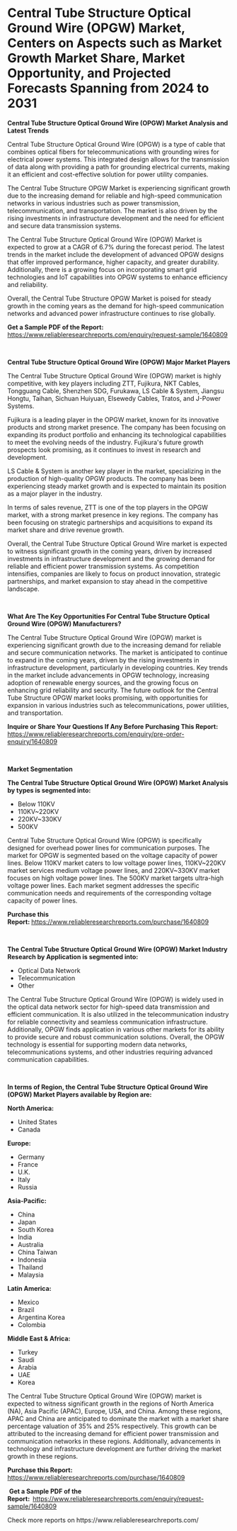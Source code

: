<p><h1>Central Tube Structure Optical Ground Wire (OPGW) Market, Centers on Aspects such as Market Growth Market Share, Market Opportunity, and Projected Forecasts Spanning from 2024 to 2031</h1></p><p><strong>Central Tube Structure Optical Ground Wire (OPGW) Market Analysis and Latest Trends</strong></p>
<p><p>Central Tube Structure Optical Ground Wire (OPGW) is a type of cable that combines optical fibers for telecommunications with grounding wires for electrical power systems. This integrated design allows for the transmission of data along with providing a path for grounding electrical currents, making it an efficient and cost-effective solution for power utility companies.</p><p>The Central Tube Structure OPGW Market is experiencing significant growth due to the increasing demand for reliable and high-speed communication networks in various industries such as power transmission, telecommunication, and transportation. The market is also driven by the rising investments in infrastructure development and the need for efficient and secure data transmission systems.</p><p>The Central Tube Structure Optical Ground Wire (OPGW) Market is expected to grow at a CAGR of 6.7% during the forecast period. The latest trends in the market include the development of advanced OPGW designs that offer improved performance, higher capacity, and greater durability. Additionally, there is a growing focus on incorporating smart grid technologies and IoT capabilities into OPGW systems to enhance efficiency and reliability.</p><p>Overall, the Central Tube Structure OPGW Market is poised for steady growth in the coming years as the demand for high-speed communication networks and advanced power infrastructure continues to rise globally.</p></p>
<p><strong>Get a Sample PDF of the Report:&nbsp;</strong> <a href="https://www.reliableresearchreports.com/enquiry/request-sample/1640809">https://www.reliableresearchreports.com/enquiry/request-sample/1640809</a></p>
<p>&nbsp;</p>
<p><strong>Central Tube Structure Optical Ground Wire (OPGW) Major Market Players</strong></p>
<p><p>The Central Tube Structure Optical Ground Wire (OPGW) market is highly competitive, with key players including ZTT, Fujikura, NKT Cables, Tongguang Cable, Shenzhen SDG, Furukawa, LS Cable & System, Jiangsu Hongtu, Taihan, Sichuan Huiyuan, Elsewedy Cables, Tratos, and J-Power Systems.</p><p>Fujikura is a leading player in the OPGW market, known for its innovative products and strong market presence. The company has been focusing on expanding its product portfolio and enhancing its technological capabilities to meet the evolving needs of the industry. Fujikura's future growth prospects look promising, as it continues to invest in research and development.</p><p>LS Cable & System is another key player in the market, specializing in the production of high-quality OPGW products. The company has been experiencing steady market growth and is expected to maintain its position as a major player in the industry.</p><p>In terms of sales revenue, ZTT is one of the top players in the OPGW market, with a strong market presence in key regions. The company has been focusing on strategic partnerships and acquisitions to expand its market share and drive revenue growth.</p><p>Overall, the Central Tube Structure Optical Ground Wire market is expected to witness significant growth in the coming years, driven by increased investments in infrastructure development and the growing demand for reliable and efficient power transmission systems. As competition intensifies, companies are likely to focus on product innovation, strategic partnerships, and market expansion to stay ahead in the competitive landscape.</p></p>
<p>&nbsp;</p>
<p><strong>What Are The Key Opportunities For Central Tube Structure Optical Ground Wire (OPGW) Manufacturers?</strong></p>
<p><p>The Central Tube Structure Optical Ground Wire (OPGW) market is experiencing significant growth due to the increasing demand for reliable and secure communication networks. The market is anticipated to continue to expand in the coming years, driven by the rising investments in infrastructure development, particularly in developing countries. Key trends in the market include advancements in OPGW technology, increasing adoption of renewable energy sources, and the growing focus on enhancing grid reliability and security. The future outlook for the Central Tube Structure OPGW market looks promising, with opportunities for expansion in various industries such as telecommunications, power utilities, and transportation.</p></p>
<p><strong>Inquire or Share Your Questions If Any Before Purchasing This Report:</strong> <a href="https://www.reliableresearchreports.com/enquiry/pre-order-enquiry/1640809">https://www.reliableresearchreports.com/enquiry/pre-order-enquiry/1640809</a></p>
<p>&nbsp;</p>
<p><strong>Market Segmentation</strong></p>
<p><strong>The Central Tube Structure Optical Ground Wire (OPGW) Market Analysis by types is segmented into:</strong></p>
<p><ul><li>Below 110KV</li><li>110KV~220KV</li><li>220KV~330KV</li><li>500KV</li></ul></p>
<p><p>Central Tube Structure Optical Ground Wire (OPGW) is specifically designed for overhead power lines for communication purposes. The market for OPGW is segmented based on the voltage capacity of power lines. Below 110KV market caters to low voltage power lines, 110KV~220KV market services medium voltage power lines, and 220KV~330KV market focuses on high voltage power lines. The 500KV market targets ultra-high voltage power lines. Each market segment addresses the specific communication needs and requirements of the corresponding voltage capacity of power lines.</p></p>
<p><strong>Purchase this Report:&nbsp;</strong><a href="https://www.reliableresearchreports.com/purchase/1640809">https://www.reliableresearchreports.com/purchase/1640809</a></p>
<p>&nbsp;</p>
<p><strong>The Central Tube Structure Optical Ground Wire (OPGW) Market Industry Research by Application is segmented into:</strong></p>
<p><ul><li>Optical Data Network</li><li>Telecommunication</li><li>Other</li></ul></p>
<p><p>The Central Tube Structure Optical Ground Wire (OPGW) is widely used in the optical data network sector for high-speed data transmission and efficient communication. It is also utilized in the telecommunication industry for reliable connectivity and seamless communication infrastructure. Additionally, OPGW finds application in various other markets for its ability to provide secure and robust communication solutions. Overall, the OPGW technology is essential for supporting modern data networks, telecommunications systems, and other industries requiring advanced communication capabilities.</p></p>
<p>&nbsp;</p>
<p><strong>In terms of Region, the Central Tube Structure Optical Ground Wire (OPGW) Market Players available by Region are:</strong></p>
<p>
    <p> <strong> North America: </strong>
        <ul>
            <li>United States</li>
            <li>Canada</li>
        </ul>
        </p> 
    <p> <strong> Europe: </strong>
        <ul>
            <li>Germany</li>
            <li>France</li>
            <li>U.K.</li>
            <li>Italy</li>
            <li>Russia</li>
        </ul>
        </p> 
    <p> <strong> Asia-Pacific: </strong>
        <ul>
            <li>China</li>
            <li>Japan</li>
            <li>South Korea</li>
            <li>India</li>
            <li>Australia</li>
            <li>China Taiwan</li>
            <li>Indonesia</li>
            <li>Thailand</li>
            <li>Malaysia</li>
        </ul>
        </p> 
    <p> <strong> Latin America: </strong>
        <ul>
            <li>Mexico</li>
            <li>Brazil</li>
            <li>Argentina Korea</li>
            <li>Colombia</li>
        </ul>
        </p> 
    <p> <strong> Middle East & Africa: </strong>
        <ul>
            <li>Turkey</li>
            <li>Saudi</li>
            <li>Arabia</li>
            <li>UAE</li>
            <li>Korea</li>
        </ul>
    </p>
    </p>
<p><p>The Central Tube Structure Optical Ground Wire (OPGW) market is expected to witness significant growth in the regions of North America (NA), Asia Pacific (APAC), Europe, USA, and China. Among these regions, APAC and China are anticipated to dominate the market with a market share percentage valuation of 35% and 25% respectively. This growth can be attributed to the increasing demand for efficient power transmission and communication networks in these regions. Additionally, advancements in technology and infrastructure development are further driving the market growth in these regions.</p></p>
<p><strong>Purchase this Report: </strong><a href="https://www.reliableresearchreports.com/purchase/1640809">https://www.reliableresearchreports.com/purchase/1640809</a></p>
<p>&nbsp;<strong>Get a Sample PDF of the Report:&nbsp;&nbsp;</strong><a href="https://www.reliableresearchreports.com/enquiry/request-sample/1640809">https://www.reliableresearchreports.com/enquiry/request-sample/1640809</a></p>
<p><strong></strong></p>
<p>Check more reports on https://www.reliableresearchreports.com/</p>